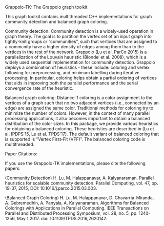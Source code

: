 Grappolo-TK: The Grappolo graph toolkit 

This graph toolkit contains multithreaded C++ implementations for graph community detection and balanced graph coloring. 

Community detection: Community detection is a widely-used operation in graph theory. The goal is to partition the vertex set of an input graph into tightly-knit groups or “communities", such that vertices that are assigned to a community have a higher density of edges among them than to the vertices in the rest of the network.  Grappolo (Lu et al. ParCo 2015) is a parallelization of the Louvain heuristic (Blondel et al. 2008), which is a widely used sequential implementation for community detection. Grappolo deploys a combination of heuristics - these include: coloring and vertex following for preprocessing, and minimum labelling during iterative processing. In particular, coloring helps obtain a partial ordering of vertices that aids in improving both the parallel performance and the serial convergence rate of the heuristic. 

Balanced graph coloring: Distance-1 coloring is a color assignment to the vertices of a graph such that no two adjacent vertices (i.e., connected by an edge) are assigned the same color. Traditional methods for coloring try to minimize the number of colors. However, in the context of many parallel processing applications, it also becomes important to obtain a balanced distribution of the color sizes. In this package, we provide various heuristics for obtaining a balanced coloring. These heuristics are described in (Lu et al. IPDPS'15, Lu et al. TPDS'17). The default variant of balanced coloring that is supported is "Vertex First-Fit (VFF)".  The balanced coloring code is multithreaded.


Paper Citations:

If you use the Grappolo-TK implementations, please cite the following papers:

(Community Detection)
H. Lu, M. Halappanavar, A. Kalyanaraman. Parallel heuristics for scalable community detection. Parallel Computing, vol. 47, pp. 19-37, 2015, DOI: 10.1016/j.parco.2015.03.003.

(Balanced Graph Coloring)
H. Lu, M. Halappanavar, D. Chavarria-Miranda, A. Gebremedhin, A. Panyala, A. Kalyanaraman. Algorithms for Balanced Colorings with Applications in Parallel Computing. IEEE Transactions on Parallel and Distributed Processing Symposium, vol. 28, no. 5, pp. 1240-1256, May 1 2017. doi: 10.1109/TPDS.2016,2620142. 
